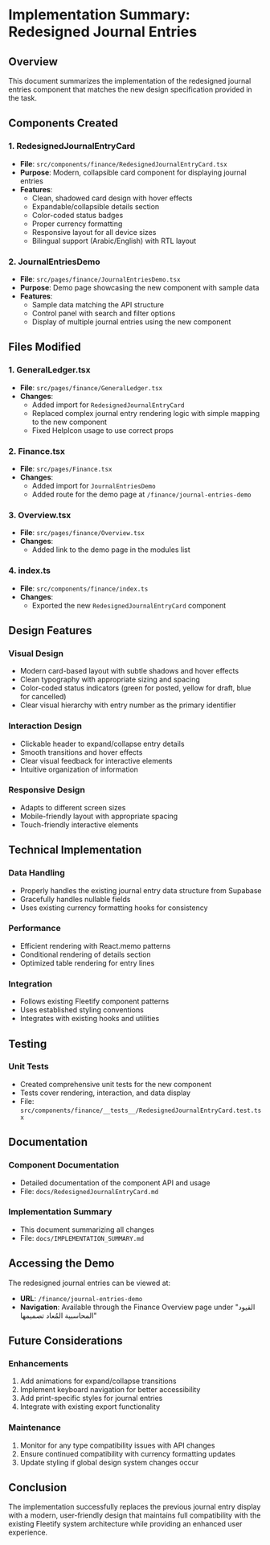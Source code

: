 # Implementation Summary: Redesigned Journal Entries

## Overview

This document summarizes the implementation of the redesigned journal entries component that matches the new design specification provided in the task.

## Components Created

### 1. RedesignedJournalEntryCard
- **File**: `src/components/finance/RedesignedJournalEntryCard.tsx`
- **Purpose**: Modern, collapsible card component for displaying journal entries
- **Features**:
  - Clean, shadowed card design with hover effects
  - Expandable/collapsible details section
  - Color-coded status badges
  - Proper currency formatting
  - Responsive layout for all device sizes
  - Bilingual support (Arabic/English) with RTL layout

### 2. JournalEntriesDemo
- **File**: `src/pages/finance/JournalEntriesDemo.tsx`
- **Purpose**: Demo page showcasing the new component with sample data
- **Features**:
  - Sample data matching the API structure
  - Control panel with search and filter options
  - Display of multiple journal entries using the new component

## Files Modified

### 1. GeneralLedger.tsx
- **File**: `src/pages/finance/GeneralLedger.tsx`
- **Changes**:
  - Added import for `RedesignedJournalEntryCard`
  - Replaced complex journal entry rendering logic with simple mapping to the new component
  - Fixed HelpIcon usage to use correct props

### 2. Finance.tsx
- **File**: `src/pages/Finance.tsx`
- **Changes**:
  - Added import for `JournalEntriesDemo`
  - Added route for the demo page at `/finance/journal-entries-demo`

### 3. Overview.tsx
- **File**: `src/pages/finance/Overview.tsx`
- **Changes**:
  - Added link to the demo page in the modules list

### 4. index.ts
- **File**: `src/components/finance/index.ts`
- **Changes**:
  - Exported the new `RedesignedJournalEntryCard` component

## Design Features

### Visual Design
- Modern card-based layout with subtle shadows and hover effects
- Clean typography with appropriate sizing and spacing
- Color-coded status indicators (green for posted, yellow for draft, blue for cancelled)
- Clear visual hierarchy with entry number as the primary identifier

### Interaction Design
- Clickable header to expand/collapse entry details
- Smooth transitions and hover effects
- Clear visual feedback for interactive elements
- Intuitive organization of information

### Responsive Design
- Adapts to different screen sizes
- Mobile-friendly layout with appropriate spacing
- Touch-friendly interactive elements

## Technical Implementation

### Data Handling
- Properly handles the existing journal entry data structure from Supabase
- Gracefully handles nullable fields
- Uses existing currency formatting hooks for consistency

### Performance
- Efficient rendering with React.memo patterns
- Conditional rendering of details section
- Optimized table rendering for entry lines

### Integration
- Follows existing Fleetify component patterns
- Uses established styling conventions
- Integrates with existing hooks and utilities

## Testing

### Unit Tests
- Created comprehensive unit tests for the new component
- Tests cover rendering, interaction, and data display
- File: `src/components/finance/__tests__/RedesignedJournalEntryCard.test.tsx`

## Documentation

### Component Documentation
- Detailed documentation of the component API and usage
- File: `docs/RedesignedJournalEntryCard.md`

### Implementation Summary
- This document summarizing all changes
- File: `docs/IMPLEMENTATION_SUMMARY.md`

## Accessing the Demo

The redesigned journal entries can be viewed at:
- **URL**: `/finance/journal-entries-demo`
- **Navigation**: Available through the Finance Overview page under "القيود المحاسبية المُعاد تصميمها"

## Future Considerations

### Enhancements
1. Add animations for expand/collapse transitions
2. Implement keyboard navigation for better accessibility
3. Add print-specific styles for journal entries
4. Integrate with existing export functionality

### Maintenance
1. Monitor for any type compatibility issues with API changes
2. Ensure continued compatibility with currency formatting updates
3. Update styling if global design system changes occur

## Conclusion

The implementation successfully replaces the previous journal entry display with a modern, user-friendly design that maintains full compatibility with the existing Fleetify system architecture while providing an enhanced user experience.